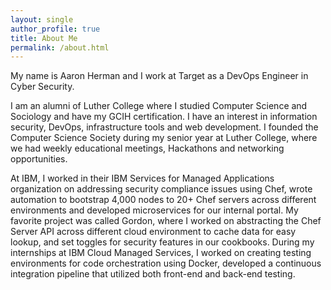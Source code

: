 ```yaml
---
layout: single
author_profile: true
title: About Me
permalink: /about.html
---
```

My name is Aaron Herman and I work at Target as a DevOps Engineer in Cyber Security.

I am an alumni of Luther College where I studied Computer Science and Sociology and have my GCIH certification. I have an interest in information security, DevOps, infrastructure tools and web development. I founded the Computer Science Society during my senior year at Luther College, where we had weekly educational meetings, Hackathons and networking opportunities.

At IBM, I worked in their IBM Services for Managed Applications organization on addressing security compliance issues using Chef, wrote automation to bootstrap 4,000 nodes to 20+ Chef servers across different environments and developed microservices for our internal portal. My favorite project was called Gordon, where I worked on abstracting the Chef Server API across different cloud environment to cache data for easy lookup, and set toggles for security features in our cookbooks. During my internships at IBM Cloud Managed Services, I worked on creating testing environments for code orchestration using Docker, developed a continuous integration pipeline that utilized both front-end and back-end testing.
